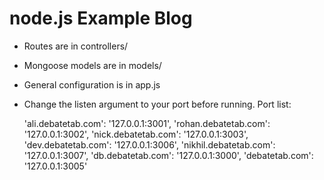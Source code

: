 # node.js Example Blog

* Routes are in controllers/
* Mongoose models are in models/
* General configuration is in app.js
* Change the listen argument to your port before running. Port list:


	'ali.debatetab.com': '127.0.0.1:3001',
	'rohan.debatetab.com': '127.0.0.1:3002',
	'nick.debatetab.com': '127.0.0.1:3003',
	'dev.debatetab.com': '127.0.0.1:3006',
	'nikhil.debatetab.com': '127.0.0.1:3007',
	'db.debatetab.com': '127.0.0.1:3000',
	'debatetab.com': '127.0.0.1:3005'


